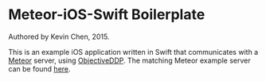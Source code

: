 # Meteor-iOS-Swift Boilerplate

Authored by Kevin Chen, 2015.

This is an example iOS application written in Swift that communicates with a [Meteor](http://meteor.com/) server, using [ObjectiveDDP](https://github.com/boundsj/ObjectiveDDP). The matching Meteor example server can be found [here](https://github.com/aspin/meteor-ios-starter-swift-web).


